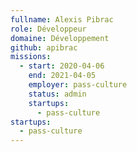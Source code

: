 ```yaml
---
fullname: Alexis Pibrac
role: Développeur
domaine: Développement
github: apibrac
missions:
  - start: 2020-04-06
    end: 2021-04-05
    employer: pass-culture
    status: admin
    startups:
      - pass-culture
startups:
  - pass-culture
---
```


